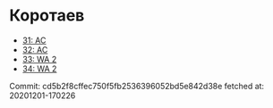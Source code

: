# Коротаев
- [31: AC](31.md)
- [32: AC](32.md)
- [33: WA 2](33.md)
- [34: WA 2](34.md)

Commit: cd5b2f8cffec750f5fb2536396052bd5e842d38e
 fetched at: 20201201-170226
